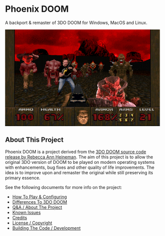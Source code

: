 # Phoenix DOOM

A backport & remaster of 3DO DOOM for Windows, MacOS and Linux.

![alt text](docs/PhoenixDoomBanner.png "I went through hell to bring you this source port...")

## About This Project

Phoenix DOOM is a project derived from the [3DO DOOM source code release by Rebecca Ann Heineman](https://github.com/Olde-Skuul/doom3do). The aim of this project is to allow the original 3DO version of DOOM to be played on modern operating systems with enhancements, bug fixes and other quality of life improvements. The idea is to improve upon and remaster the original while still preserving its primary essence.

See the following documents for more info on the project:

- [How To Play & Configuring](docs/How%20To%20Play.md)
- [Differences To 3DO DOOM](docs/Differences%20To%203DO%20DOOM.md)
- [Q&A / About The Project](docs/Q%26A.md)
- [Known Issues](docs/Known%20Issues.md)
- [Credits](docs/Credits.md)
- [License / Copyright](docs/License%20%26%20Copyright.md)
- [Building The Code / Development](docs/Building%20%The%20Code.md)

